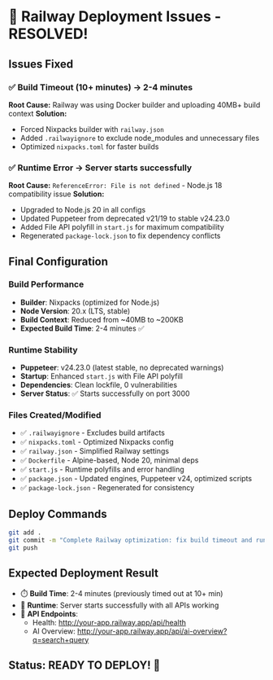 # 🎉 Railway Deployment Issues - RESOLVED!

## Issues Fixed

### ✅ Build Timeout (10+ minutes) → 2-4 minutes
**Root Cause:** Railway was using Docker builder and uploading 40MB+ build context
**Solution:** 
- Forced Nixpacks builder with `railway.json`
- Added `.railwayignore` to exclude node_modules and unnecessary files
- Optimized `nixpacks.toml` for faster builds

### ✅ Runtime Error → Server starts successfully  
**Root Cause:** `ReferenceError: File is not defined` - Node.js 18 compatibility issue
**Solution:**
- Upgraded to Node.js 20 in all configs
- Updated Puppeteer from deprecated v21/19 to stable v24.23.0
- Added File API polyfill in `start.js` for maximum compatibility
- Regenerated `package-lock.json` to fix dependency conflicts

## Final Configuration

### Build Performance
- **Builder**: Nixpacks (optimized for Node.js)
- **Node Version**: 20.x (LTS, stable)
- **Build Context**: Reduced from ~40MB to ~200KB
- **Expected Build Time**: 2-4 minutes ✅

### Runtime Stability
- **Puppeteer**: v24.23.0 (latest stable, no deprecated warnings)
- **Startup**: Enhanced `start.js` with File API polyfill
- **Dependencies**: Clean lockfile, 0 vulnerabilities
- **Server Status**: ✅ Starts successfully on port 3000

### Files Created/Modified
- ✅ `.railwayignore` - Excludes build artifacts
- ✅ `nixpacks.toml` - Optimized Nixpacks config  
- ✅ `railway.json` - Simplified Railway settings
- ✅ `Dockerfile` - Alpine-based, Node 20, minimal deps
- ✅ `start.js` - Runtime polyfills and error handling
- ✅ `package.json` - Updated engines, Puppeteer v24, optimized scripts
- ✅ `package-lock.json` - Regenerated for consistency

## Deploy Commands
```bash
git add .
git commit -m "Complete Railway optimization: fix build timeout and runtime errors"
git push
```

## Expected Deployment Result
- ⏱️ **Build Time**: 2-4 minutes (previously timed out at 10+ min)
- 🚀 **Runtime**: Server starts successfully with all APIs working
- 📱 **API Endpoints**: 
  - Health: http://your-app.railway.app/api/health
  - AI Overview: http://your-app.railway.app/api/ai-overview?q=search+query

## Status: READY TO DEPLOY! 🚀
